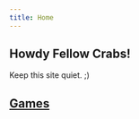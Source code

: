```yaml
---
title: Home
---
```


## Howdy Fellow Crabs!

Keep this site quiet. ;)

## <a href="./GBAGames" target="_blank">Games</a>